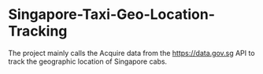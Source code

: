 # Singapore-Taxi-Geo-Location-Tracking
The project mainly calls the Acquire data from the https://data.gov.sg API to track the geographic location of Singapore cabs.
